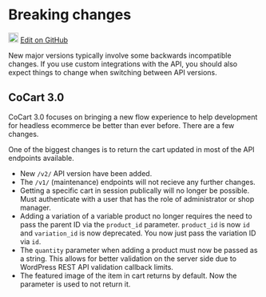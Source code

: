 # Breaking changes #

<img src="https://docs.cocart.xyz/images/github.svg" width="20" height="20" alt="GitHub Mark Logo"> [Edit on GitHub](https://github.com/co-cart/co-cart-docs/blob/master/source/includes/core/versions/v3.0/api-v2/_breaking-changes.md)

New major versions typically involve some backwards incompatible changes. If you use custom integrations with the API, you should also expect things to change when switching between API versions.

## CoCart 3.0 ##

CoCart 3.0 focuses on bringing a new flow experience to help development for headless ecommerce be better than ever before. There are a few changes.

One of the biggest changes is to return the cart updated in most of the API endpoints available.

* New `/v2/` API version have been added.
* The `/v1/` (maintenance) endpoints will not recieve any further changes.
* Getting a specific cart in session publically will no longer be possible. Must authenticate with a user that has the role of administrator or shop manager.
* Adding a variation of a variable product no longer requires the need to pass the parent ID via the `product_id` parameter. `product_id` is now `id` and `variation_id` is now deprecated. You now just pass the variation ID via `id`.
* The `quantity` parameter when adding a product must now be passed as a string. This allows for better validation on the server side due to WordPress REST API validation callback limits.
* The featured image of the item in cart returns by default. Now the parameter is used to not return it.